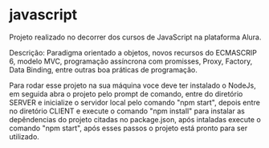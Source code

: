 # javascript

Projeto realizado no decorrer dos cursos de JavaScript na plataforma Alura.

Descrição: Paradigma orientado a objetos, novos recursos do ECMASCRIP 6, modelo MVC, programação assíncrona com promisses, Proxy, Factory, Data Binding, entre outras boa práticas de programação.

Para rodar esse projeto na sua máquina voce deve ter instalado o NodeJs, em seguida abra o projeto pelo prompt de comando, entre do diretório SERVER e inicialize o servidor local pelo comando "npm start", depois entre no diretório CLIENT e execute o comando "npm install" para instalar as depêndencias do projeto citadas no package.json, após intaladas execute o comando "npm start", após esses passos o projeto está pronto para ser utilizado.
